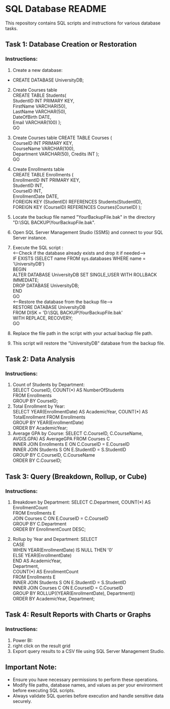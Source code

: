 # SQL Database README

This repository contains SQL scripts and instructions for various database tasks.

## Task 1: Database Creation or Restoration

### Instructions:
1. Create a new database:
- CREATE DATABASE UniversityDB;

2. Create Courses table<br>
 CREATE TABLE Students( <br>
 StudentID INT PRIMARY KEY,<br>
 FirstName VARCHAR(50),<br>
 LastName VARCHAR(50),<br>
 DateOfBirth DATE,<br>
 Email VARCHAR(100)
);<br>
GO
3. Create Courses table
CREATE TABLE Courses (<br>
    CourseID INT PRIMARY KEY,<br>
    CourseName VARCHAR(100),<br>
    Department VARCHAR(50),
    Credits INT
);<br>
GO
4. Create Enrollments table<br>
CREATE TABLE Enrollments (<br>
    EnrollmentID INT PRIMARY KEY,<br>
    StudentID INT,<br>
    CourseID INT,<br>
    EnrollmentDate DATE,<br>
    FOREIGN KEY (StudentID) REFERENCES Students(StudentID),<br>
    FOREIGN KEY (CourseID) REFERENCES Courses(CourseID)
);<br>
5. Locate the backup file named "YourBackupFile.bak" in the directory "D:\SQL BACKUP\YourBackupFile.bak".
6. Open SQL Server Management Studio (SSMS) and connect to your SQL Server instance.
7. Execute the SQL script :<br>
    <--Check if the database already exists and drop it if needed--><br>
    IF EXISTS (SELECT name FROM sys.databases WHERE name = 'UniversityDB')<br>
        BEGIN<br>
    ALTER DATABASE UniversityDB SET SINGLE_USER WITH ROLLBACK IMMEDIATE;<br>
    DROP DATABASE UniversityDB;<br>
    END<br>
    GO<br>
    <--Restore the database from the backup file--><br>
    RESTORE DATABASE UniversityDB<br>
    FROM DISK = 'D:\SQL BACKUP\YourBackupFile.bak'<br>
    WITH REPLACE, RECOVERY;<br>
    GO<br>

8. Replace the file path in the script with your actual backup file path.
9. This script will restore the "UniversityDB" database from the backup file.

## Task 2: Data Analysis

### Instructions:
1. Count of Students by Department:<br>
    SELECT CourseID, COUNT(*) AS NumberOfStudents<br>
    FROM Enrollments<br>
    GROUP BY CourseID;<br>
2. Total Enrollment by Year:<br>
    SELECT YEAR(EnrollmentDate) AS AcademicYear, COUNT(*) AS TotalEnrollment
    FROM Enrollments<br>
    GROUP BY YEAR(EnrollmentDate)<br>
    ORDER BY AcademicYear;<br>
3. Average GPA by Course:
    SELECT C.CourseID, C.CourseName, AVG(S.GPA) AS AverageGPA
    FROM Courses C<br>
    INNER JOIN Enrollments E ON C.CourseID = E.CourseID<br>
    INNER JOIN Students S ON E.StudentID = S.StudentID<br>
    GROUP BY C.CourseID, C.CourseName<br>
    ORDER BY C.CourseID;


## Task 3: Query (Breakdown, Rollup, or Cube)

### Instructions:
1. Breakdown by Department:
    SELECT C.Department, COUNT(*) AS EnrollmentCount<br>
    FROM Enrollments E<br>
    JOIN Courses C ON E.CourseID = C.CourseID<br>
    GROUP BY C.Department<br>
    ORDER BY EnrollmentCount DESC;<br>

2. Rollup by Year and Department:
    SELECT <br>
    CASE<br>
        WHEN YEAR(EnrollmentDate) IS NULL THEN '0'<br>
        ELSE YEAR(EnrollmentDate)<br>
    END AS AcademicYear,<br>
    Department,<br>
    COUNT(*) AS EnrollmentCount<br>
    FROM Enrollments E<br>
    INNER JOIN Students S ON E.StudentID = S.StudentID<br>
    INNER JOIN Courses C ON E.CourseID = C.CourseID<br>
    GROUP BY ROLLUP((YEAR(EnrollmentDate), Department))<br>
    ORDER BY AcademicYear, Department;

## Task 4: Result Reports with Charts or Graphs

### Instructions:
1. Power BI:
2. right click on the result grid 
3. Export query results to a CSV file using SQL Server Management Studio.

## Important Note:
- Ensure you have necessary permissions to perform these operations.
- Modify file paths, database names, and values as per your environment before executing SQL scripts.
- Always validate SQL queries before execution and handle sensitive data securely.
